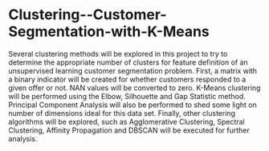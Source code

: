 # Clustering--Customer-Segmentation-with-K-Means

Several clustering methods will be explored in this project to try to determine the appropriate number of clusters for feature definition of an unsupervised learning customer segmentation problem.  First, a matrix with a binary indicator will be created for whether customers responded to a given offer or not.  NAN values will be converted to zero.  K-Means clustering will be performed using the Elbow, Silhouette and Gap Statistic method.  Principal Component Analysis will also be performed to shed some light on number of dimensions ideal for this data set.  Finally, other clustering algorithms will be explored, such as Agglomerative Clustering, Spectral Clustering, Affinity Propagation and DBSCAN will be executed for further analysis.
